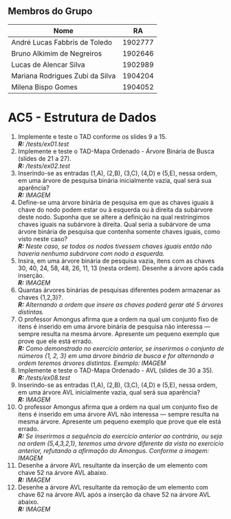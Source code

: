 ## Membros do Grupo   

| Nome                            | RA |
|--------------------------------|--------- |
| André Lucas Fabbris de Toledo   | 1902777 |
| Bruno Alkimim de Negreiros      | 1902646 |
| Lucas de Alencar Silva          | 1902989 |
| Mariana Rodrigues Zubi da Silva | 1904204 |
| Milena Bispo Gomes              | 1904052 |
    
# AC5 - Estrutura de Dados
1. Implemente e teste o TAD conforme os slides 9 a 15.<br>***R:** /tests/ex01.test*
2. Implemente e teste o TAD-Mapa Ordenado - Árvore Binária de Busca (slides de
21 a 27).<br>***R:** /tests/ex02.test*
3. Inserindo-se as entradas (1,A), (2,B), (3,C), (4,D) e (5,E), nessa ordem, em uma
árvore de pesquisa binária inicialmente vazia, qual será sua aparência?<br>***R:** IMAGEM*
4. Define-se uma árvore binária de pesquisa em que as chaves iguais à chave do
nodo podem estar ou à esquerda ou à direita da subárvore deste nodo. Suponha
que se altere a definição na qual restringimos chaves iguais na subárvore à
direita. Qual seria a subárvore de uma árvore binária de pesquisa que contenha
somente chaves iguais, como visto neste caso?<br>***R:** Neste caso, se todos os nodos tivessem chaves iguais então não haveria nenhuma subárvore com nodo a esquerda.*
5. Insira, em uma árvore binária de pesquisa vazia, itens com as chaves 30, 40, 24,
58, 48, 26, 11, 13 (nesta ordem). Desenhe a árvore após cada inserção.<br>***R:** IMAGEM*
6. Quantas árvores binárias de pesquisas diferentes podem armazenar as chaves
{1,2,3}?.<br>***R:** Alternando a ordem que insere as chaves poderá gerar até 5 árvores distintas.*
7. O professor Amongus afirma que a ordem na qual um conjunto fixo de itens é
inserido em uma árvore binária de pesquisa não interessa — sempre resulta na
mesma árvore. Apresente um pequeno exemplo que prove que ele está errado.<br>***R:** Como demonstrado no exercício anterior, se inserirmos o conjunto de números {1, 2, 3} em uma árvore binária de busca e for alternando a ordem teremos árvores distintas. Exemplo: IMAGEM*
8. Implemente e teste o TAD-Mapa Ordenado - AVL (slides de 30 a 35).<br>***R:** /tests/ex08.test*
9. Inserindo-se as entradas (1,A), (2,B), (3,C), (4,D) e (5,E), nessa ordem, em
uma árvore AVL inicialmente vazia, qual será sua aparência?<br>***R:** IMAGEM*
10. O professor Amongus afirma que a ordem na qual um conjunto fixo de itens é
inserido em uma árvore AVL não interessa — sempre resulta na mesma árvore.
Apresente um pequeno exemplo que prove que ele está errado.<br>***R:** Se inserirmos a sequência do exercício anterior ao contrário, ou seja na ordem {5,4,3,2,1}, teremos uma árvore diferente da vista no exercício anterior, refutando a afirmação do Amongus. Conforme a imagem: IMAGEM*
11. Desenhe a árvore AVL resultante da inserção de um elemento com chave 52 na
árvore AVL abaixo.<br>***R:** IMAGEM*
12. Desenhe a árvore AVL resultante da remoção de um elemento com chave 62 na
árvore AVL após a inserção da chave 52 na árvore AVL abaixo.<br>***R:** IMAGEM*

